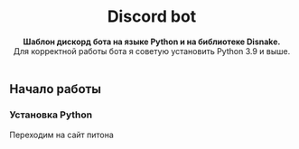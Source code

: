 <div align="center">
 <h1 align="center">  Discord bot </h1>
 <strong>Шаблон дискорд бота на языке Python и на библиотеке Disnake.</strong><br />Для корректной работы бота я советую установить Python 3.9 и выше.<br /><br/>
 </div>
 
## Начало работы
### Установка Python
Переходим на сайт питона

